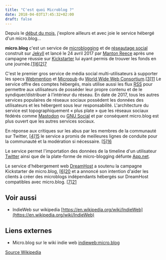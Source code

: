 ```yaml
---
title: "C'est quoi Microblog ?"
date: 2018-04-03T17:45:32+02:00
draft: false
---
```

Depuis le [début du mois](https://microblog.ducamp.me/2018/03/26/gnration-indieweb-et.html), j'explore ailleurs et avec joie le service hébergé d'un micro.blog...

**micro.blog** c'est un service de [microblogging][1] et de [réseautage social][2] construit sur  [Jekyll][3] et lancé le 24 avril 2017 par [Manton Reece][4] après une campagne réussie sur  [Kickstarter][5] lui ayant permis de trouver les fonds en une journée.[[1]][6][[2]][7]

C'est le premier gros service de média social multi-utilisateurs à supporter les specs [Webmention][8] et [Micropub][9] du [World Wide Web Consortium][10].[[3]][11] Le service offre des comptes hébergés, mais utilise aussi les flux [RSS][12] pour permettre aux utilisateurs de posséder leur propre contenu et de le syndiquer/distribuer à l’intérieur du réseau. En date de 2017,  tous les autres services populaires de réseaux sociaux possèdent les données des utilisateurs et les hébergent sous leur responsabilité. L'architecture du service est topographiquement  « plus plate » que les réseaux sociaux fédérés comme [Mastodon][13] ou [GNU Social][14] et par conséquent micro.blog est plus ouvert que les autres services sociaux.

En réponse aux critiques sur les abus par les membres de la communauté sur Twitter, [[4]][15] le service a promis de meilleures lignes de conduite pour la communauté et la modération si nécessaire. [[5]][16]

Le service permet l'importation des données de la timeline d'un utilisateur [Twitter][17] ainsi que de la plate-forme de micro-blogging défunte [App.net][18].

Le service d'hébergement web [DreamHost][19] a soutenu la campagne Kickstarter de micro.blog, [[6]][20] et a annoncé son intention d'aider les clients à créer des microblogs indépendants hébergés sur DreamHost compatibles avec micro.blog. [[7]][21]



## Voir aussi
* IndieWeb sur wikipedia [https://en.wikipedia.org/wiki/IndieWeb](https://en.wikipedia.org/wiki/IndieWeb)

## Liens externes
* Micro.blog sur le wiki indie web [indieweb:micro.blog](https://indieweb.org/micro.blog)



[1]: https://fr.wikipedia.org/wiki/Microblog "Microblog"
[2]: https://fr.wikipedia.org/wiki/R%C3%A9seautage_social "réseautage social" 
[3]: https://fr.wikipedia.org/wiki/Jekyll_(logiciel)
[4]: https://manton.org/
[5]: https://fr.wikipedia.org/wiki/Kickstarter "Kickstarter"
[6]: http://www.siliconhillsnews.com/2017/01/04/indie-microblogging-kickstarter-project-in-austin-reaches-its-goal-in-one-day/
[7]: https://www.kickstarter.com/projects/manton/indie-microblogging-owning-your-short-form-writing
[8]: https://en.wikipedia.org/wiki/Webmention "Webmention"
[9]: https://en.wikipedia.org/wiki/Micropub_(protocol) "Micropub"
[10]: https://fr.wikipedia.org/wiki/World_Wide_Web_Consortium "World Wide Web Consortium"
[11]: https://indieweb.org/indieweb_network
[12]: https://en.wikipedia.org/wiki/RSS "RSS"
[13]: https://fr.wikipedia.org/wiki/Mastodon_(réseau_social) "Mastodon"
[14]: https://fr.wikipedia.org/wiki/GNU_social "GNU Social"
[15]: https://en.wikipedia.org/wiki/Twitter#Issues_and_controversies
[16]: http://altplatform.org/2017/05/31/new-open-web-social-networking-tools/
[17]: https://fr.wikipedia.org/wiki/Twitter "Twitter"
[18]: https://en.wikipedia.org/wiki/App.net "App.net"
[19]: https://en.wikipedia.org/wiki/DreamHost "DreamHost"
[20]: https://www.dreamhost.com/blog/pitching-support-open-web/
[21]: https://wptavern.com/micro-blog-project-surges-past-65k-on-kickstarter-gains-backing-from-dreamhost

[Source Wikipedia](https://en.wikipedia.org/wiki/Micro.blog "Permalien to Micro.blog - Wikipedia")

